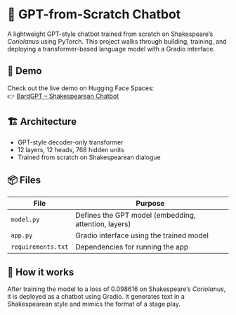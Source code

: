 # 🧠 GPT-from-Scratch Chatbot

A lightweight GPT-style chatbot trained from scratch on Shakespeare’s *Coriolanus* using PyTorch. This project walks through building, training, and deploying a transformer-based language model with a Gradio interface.

## 🚀 Demo

Check out the live demo on Hugging Face Spaces:  
👉 [BardGPT – Shakespearean Chatbot](https://huggingface.co/spaces/dhruv78/GPT-124M-ScratchBot)

## 🏗️ Architecture

- GPT-style decoder-only transformer
- 12 layers, 12 heads, 768 hidden units
- Trained from scratch on Shakespearean dialogue

## 📦 Files

| File         | Purpose                                     |
|--------------|---------------------------------------------|
| `model.py`   | Defines the GPT model (embedding, attention, layers) |
| `app.py`     | Gradio interface using the trained model    |
| `requirements.txt` | Dependencies for running the app      |

## 💬 How it works

After training the model to a loss of 0.098616 on Shakespeare’s *Coriolanus*, it is deployed as a chatbot using Gradio. It generates text in a Shakespearean style and mimics the format of a stage play.



